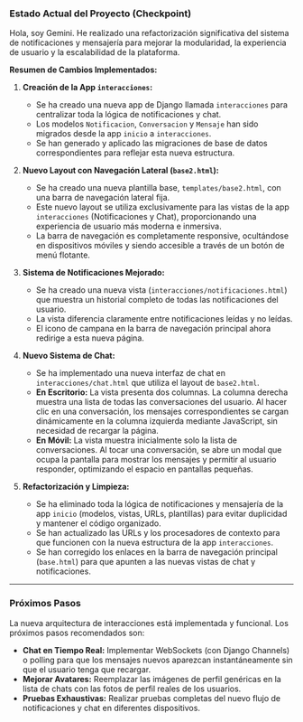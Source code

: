 ### Estado Actual del Proyecto (Checkpoint)

Hola, soy Gemini. He realizado una refactorización significativa del sistema de notificaciones y mensajería para mejorar la modularidad, la experiencia de usuario y la escalabilidad de la plataforma.

**Resumen de Cambios Implementados:**

1.  **Creación de la App `interacciones`:**
    *   Se ha creado una nueva app de Django llamada `interacciones` para centralizar toda la lógica de notificaciones y chat.
    *   Los modelos `Notificacion`, `Conversacion` y `Mensaje` han sido migrados desde la app `inicio` a `interacciones`.
    *   Se han generado y aplicado las migraciones de base de datos correspondientes para reflejar esta nueva estructura.

2.  **Nuevo Layout con Navegación Lateral (`base2.html`):**
    *   Se ha creado una nueva plantilla base, `templates/base2.html`, con una barra de navegación lateral fija.
    *   Este nuevo layout se utiliza exclusivamente para las vistas de la app `interacciones` (Notificaciones y Chat), proporcionando una experiencia de usuario más moderna e inmersiva.
    *   La barra de navegación es completamente responsive, ocultándose en dispositivos móviles y siendo accesible a través de un botón de menú flotante.

3.  **Sistema de Notificaciones Mejorado:**
    *   Se ha creado una nueva vista (`interacciones/notificaciones.html`) que muestra un historial completo de todas las notificaciones del usuario.
    *   La vista diferencia claramente entre notificaciones leídas y no leídas.
    *   El icono de campana en la barra de navegación principal ahora redirige a esta nueva página.

4.  **Nuevo Sistema de Chat:**
    *   Se ha implementado una nueva interfaz de chat en `interacciones/chat.html` que utiliza el layout de `base2.html`.
    *   **En Escritorio:** La vista presenta dos columnas. La columna derecha muestra una lista de todas las conversaciones del usuario. Al hacer clic en una conversación, los mensajes correspondientes se cargan dinámicamente en la columna izquierda mediante JavaScript, sin necesidad de recargar la página.
    *   **En Móvil:** La vista muestra inicialmente solo la lista de conversaciones. Al tocar una conversación, se abre un modal que ocupa la pantalla para mostrar los mensajes y permitir al usuario responder, optimizando el espacio en pantallas pequeñas.

5.  **Refactorización y Limpieza:**
    *   Se ha eliminado toda la lógica de notificaciones y mensajería de la app `inicio` (modelos, vistas, URLs, plantillas) para evitar duplicidad y mantener el código organizado.
    *   Se han actualizado las URLs y los procesadores de contexto para que funcionen con la nueva estructura de la app `interacciones`.
    *   Se han corregido los enlaces en la barra de navegación principal (`base.html`) para que apunten a las nuevas vistas de chat y notificaciones.

---
### Próximos Pasos

La nueva arquitectura de interacciones está implementada y funcional. Los próximos pasos recomendados son:

*   **Chat en Tiempo Real:** Implementar WebSockets (con Django Channels) o polling para que los mensajes nuevos aparezcan instantáneamente sin que el usuario tenga que recargar.
*   **Mejorar Avatares:** Reemplazar las imágenes de perfil genéricas en la lista de chats con las fotos de perfil reales de los usuarios.
*   **Pruebas Exhaustivas:** Realizar pruebas completas del nuevo flujo de notificaciones y chat en diferentes dispositivos.